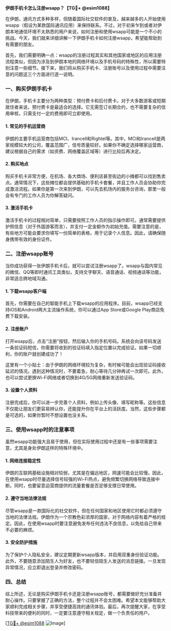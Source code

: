 **伊朗手机卡怎么注册wsapp？【TG💪+ @esim1088】**

在伊朗，通讯方式多种多样，但随着国际社交软件的普及，越来越多的人开始使用wsapp（假设为某款国际通讯应用）来保持联系。不过，对于初来乍到或者对伊朗本地通信环境不太熟悉的用户来说，如何注册和使用wsapp可能是一个不小的挑战。今天，我们就来详细讲解一下伊朗手机卡如何注册wsapp，希望能帮助到有需要的朋友。

首先，我们需要明确一点：wsapp的注册过程其实和其他国家或地区的应用注册流程类似，但因为涉及到伊朗本地的网络环境以及手机号码的特殊性，所以需要特别注意一些细节。接下来，我们将从购买手机卡、注册账号以及使用过程中需要注意的问题这三个方面进行逐一说明。

### **一、购买伊朗手机卡**

在伊朗，手机卡主要分为两种类型：预付费卡和后付费卡。对于大多数游客或短期居住者来说，预付费卡是最适合的选择。它无需签订长期合约，也不需要复杂的信用审核，只需支付一定的费用即可立即使用。

#### **1. 常见的手机运营商**
伊朗的主要手机运营商包括MCI、Irancell和Rightel等。其中，MCI和Irancell是两家规模较大的公司，覆盖范围广，信号质量较好。如果你不确定选择哪家运营商，建议根据自己的需求（如资费、网络覆盖区域等）进行比较后再决定。

#### **2. 购买地点**
购买手机卡非常方便，在机场、各大商场、便利店甚至街边的小摊都可以找到售卖点。通常情况下，这些摊位都会提供基础的手机卡套餐，并且工作人员会协助你完成激活流程。如果你是第一次来到伊朗，可以先去机场内的服务台咨询，那里一般会有专门的工作人员为你解答疑问。

#### **3. 激活手机卡**
激活手机卡的过程相对简单，只需要按照工作人员的指示操作即可。通常需要提供护照信息（对于外国游客而言），并支付一定金额作为初始充值。需要注意的是，有些地方可能会要求你填写一份简单的表格，用于记录个人信息。因此，请确保随身携带有效的身份证件。

### **二、注册wsapp账号**

当你成功获得一张伊朗手机卡后，就可以尝试注册wsapp了。wsapp与国内常见的微信、QQ等即时通讯工具类似，支持文字聊天、语音通话、视频通话等功能，非常适合跨地域沟通。

#### **1. 下载wsapp客户端**
首先，你需要在自己的智能手机上下载wsapp的应用程序。目前，wsapp已经支持iOS和Android两大主流操作系统，你可以通过App Store或Google Play商店免费下载安装。

#### **2. 注册账户**
打开wsapp后，点击“注册”按钮，然后输入你的手机号码。系统会向该号码发送一条验证码短信，你需要将收到的验证码填入指定位置以完成验证。如果一切顺利，你的账户就创建成功了！

这里有一个小贴士：由于伊朗的网络环境较为复杂，有时候可能会出现验证码接收延迟的情况。遇到这种情况时，不要着急，耐心等待几分钟再试一次即可。此外，也可以尝试更换Wi-Fi网络或者切换到4G/5G网络重新发送验证码。

#### **3. 设置个人资料**
注册完成后，你可以进一步完善个人资料，例如上传头像、填写昵称等。这些信息不仅能让朋友们更容易辨认你，还能提升你在平台上的活跃度。当然，这些步骤都是可选的，如果你暂时不想设置也没关系。

### **三、使用wsapp时的注意事项**

虽然wsapp功能强大且易于使用，但在实际使用过程中还是有一些事项需要注意，尤其是身处伊朗这样的特殊环境中。

#### **1. 网络连接稳定性**
伊朗的互联网基础设施相对较弱，尤其是在偏远地区，网速可能会比较慢。因此，在使用wsapp时尽量选择信号较强的Wi-Fi热点，避免频繁切换网络导致连接中断。同时，也要留意运营商提供的流量套餐是否足够支撑日常使用。

#### **2. 遵守当地法律法规**
尽管wsapp是一款国际化的社交软件，但在任何国家和地区使用它时都必须遵守当地的法律法规。伊朗作为一个宗教色彩浓厚的国家，对于网络内容有着严格的规定。因此，在使用wsapp时要注意避免发布任何违法不良信息，以免给自己带来不必要的麻烦。

#### **3. 安全防护措施**
为了保护个人隐私安全，建议定期更新wsapp版本，并启用双重身份验证功能。此外，不要随意添加陌生人为好友，也不要轻信陌生人发送的消息链接。一旦发现异常情况，应立即退出登录并修改密码。

### **四、总结**

综上所述，无论是购买伊朗手机卡还是注册wsapp账号，都需要做好充分准备并耐心操作。只要掌握了正确的方法，整个过程并不会太困难。希望本文能够帮助大家顺利完成相关步骤，并享受便捷高效的通讯体验。最后，再次提醒大家，在享受科技带来的便利的同时，一定要注意遵守相关规定，做一个负责任的用户。

[[TG💪+ @esim1088](https://t.me/s/esim1088) ![Image](https://i.postimg.cc/4NQfJmqS/Snipaste-2025-05-13-00-14-12.png)]